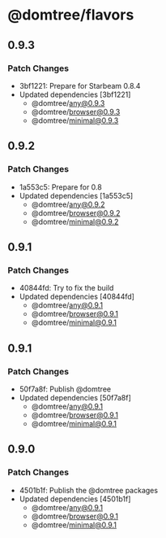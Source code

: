 # @domtree/flavors

## 0.9.3

### Patch Changes

- 3bf1221: Prepare for Starbeam 0.8.4
- Updated dependencies [3bf1221]
  - @domtree/any@0.9.3
  - @domtree/browser@0.9.3
  - @domtree/minimal@0.9.3

## 0.9.2

### Patch Changes

- 1a553c5: Prepare for 0.8
- Updated dependencies [1a553c5]
  - @domtree/any@0.9.2
  - @domtree/browser@0.9.2
  - @domtree/minimal@0.9.2

## 0.9.1

### Patch Changes

- 40844fd: Try to fix the build
- Updated dependencies [40844fd]
  - @domtree/any@0.9.1
  - @domtree/browser@0.9.1
  - @domtree/minimal@0.9.1

## 0.9.1

### Patch Changes

- 50f7a8f: Publish @domtree
- Updated dependencies [50f7a8f]
  - @domtree/any@0.9.1
  - @domtree/browser@0.9.1
  - @domtree/minimal@0.9.1

## 0.9.0

### Patch Changes

- 4501b1f: Publish the @domtree packages
- Updated dependencies [4501b1f]
  - @domtree/any@0.9.1
  - @domtree/browser@0.9.1
  - @domtree/minimal@0.9.1

